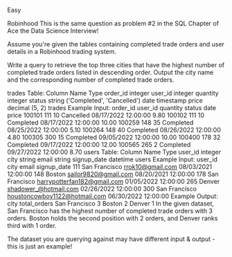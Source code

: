 Easy

Robinhood
This is the same question as problem #2 in the SQL Chapter of Ace the Data Science Interview!

Assume you're given the tables containing completed trade orders and user details in a Robinhood trading system.

Write a query to retrieve the top three cities that have the highest number of completed trade orders listed in descending order. Output the city name and the corresponding number of completed trade orders.

trades Table:
Column Name	Type
order_id	integer
user_id	integer
quantity	integer
status	string ('Completed', 'Cancelled')
date	timestamp
price	decimal (5, 2)
trades Example Input:
order_id	user_id	quantity	status	date	price
100101	111	10	Cancelled	08/17/2022 12:00:00	9.80
100102	111	10	Completed	08/17/2022 12:00:00	10.00
100259	148	35	Completed	08/25/2022 12:00:00	5.10
100264	148	40	Completed	08/26/2022 12:00:00	4.80
100305	300	15	Completed	09/05/2022 12:00:00	10.00
100400	178	32	Completed	09/17/2022 12:00:00	12.00
100565	265	2	Completed	09/27/2022 12:00:00	8.70
users Table:
Column Name	Type
user_id	integer
city	string
email	string
signup_date	datetime
users Example Input:
user_id	city	email	signup_date
111	San Francisco	rrok10@gmail.com	08/03/2021 12:00:00
148	Boston	sailor9820@gmail.com	08/20/2021 12:00:00
178	San Francisco	harrypotterfan182@gmail.com	01/05/2022 12:00:00
265	Denver	shadower_@hotmail.com	02/26/2022 12:00:00
300	San Francisco	houstoncowboy1122@hotmail.com	06/30/2022 12:00:00
Example Output:
city	total_orders
San Francisco	3
Boston	2
Denver	1
In the given dataset, San Francisco has the highest number of completed trade orders with 3 orders. Boston holds the second position with 2 orders, and Denver ranks third with 1 order.

The dataset you are querying against may have different input & output - this is just an example!